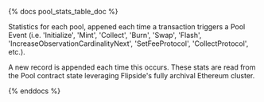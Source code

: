 {% docs pool_stats_table_doc %}

Statistics for each pool, appened each time a transaction triggers a Pool Event (i.e. 'Initialize', 'Mint', 'Collect', 'Burn', 'Swap', 'Flash', 'IncreaseObservationCardinalityNext', 'SetFeeProtocol', 'CollectProtocol', etc.). 

A new record is appended each time this occurs. These stats are read from the Pool contract state leveraging Flipside's fully archival Ethereum cluster.

{% enddocs %}